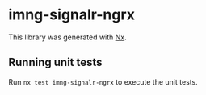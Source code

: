 # imng-signalr-ngrx

This library was generated with [Nx](https://nx.dev).

## Running unit tests

Run `nx test imng-signalr-ngrx` to execute the unit tests.
